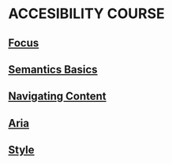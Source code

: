 # ACCESIBILITY COURSE

## [Focus](./modules/2-focus.md)

## [Semantics Basics](./modules/3-semstic-basic.md)

## [Navigating Content](./modules/4-navigation-content.md)

## [Aria](./modules/5-aria.md)
## [Style](./modules/6-style.md)

